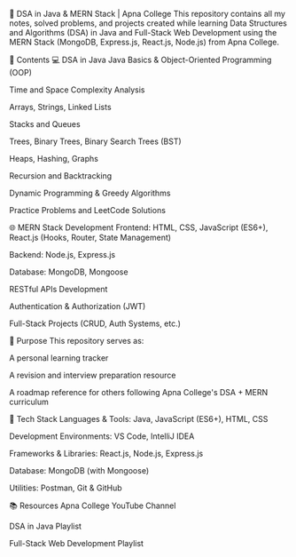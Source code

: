 📘 DSA in Java & MERN Stack | Apna College
This repository contains all my notes, solved problems, and projects created while learning Data Structures and Algorithms (DSA) in Java and Full-Stack Web Development using the MERN Stack (MongoDB, Express.js, React.js, Node.js) from Apna College.

📌 Contents
💻 DSA in Java
Java Basics & Object-Oriented Programming (OOP)

Time and Space Complexity Analysis

Arrays, Strings, Linked Lists

Stacks and Queues

Trees, Binary Trees, Binary Search Trees (BST)

Heaps, Hashing, Graphs

Recursion and Backtracking

Dynamic Programming & Greedy Algorithms

Practice Problems and LeetCode Solutions

🌐 MERN Stack Development
Frontend: HTML, CSS, JavaScript (ES6+), React.js (Hooks, Router, State Management)

Backend: Node.js, Express.js

Database: MongoDB, Mongoose

RESTful APIs Development

Authentication & Authorization (JWT)

Full-Stack Projects (CRUD, Auth Systems, etc.)

🎯 Purpose
This repository serves as:

A personal learning tracker

A revision and interview preparation resource

A roadmap reference for others following Apna College's DSA + MERN curriculum

🚀 Tech Stack
Languages & Tools: Java, JavaScript (ES6+), HTML, CSS

Development Environments: VS Code, IntelliJ IDEA

Frameworks & Libraries: React.js, Node.js, Express.js

Database: MongoDB (with Mongoose)

Utilities: Postman, Git & GitHub

📚 Resources
Apna College YouTube Channel

DSA in Java Playlist

Full-Stack Web Development Playlist

